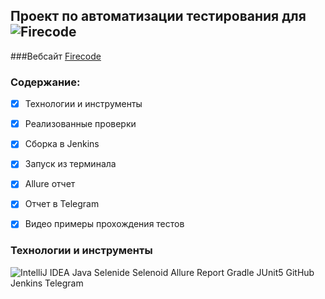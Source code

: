 ## Проект по автоматизации тестирования для ![Firecode]("https://ibb.co/CJ36LhC")

###Вебсайт [Firecode](https://firecode.ru/)

### **Содержание:**
- [x] Технологии и инструменты
- [x] Реализованные проверки
- [x] Сборка в Jenkins
- [x] Запуск из терминала
- [x] Allure отчет
- [x] Отчет в Telegram
- [x] Видео примеры прохождения тестов


### **Технологии и инструменты**
![IntelliJ IDEA]('http://www.w3.org/2000/svg') Java Selenide Selenoid Allure Report Gradle JUnit5 GitHub Jenkins Telegram

